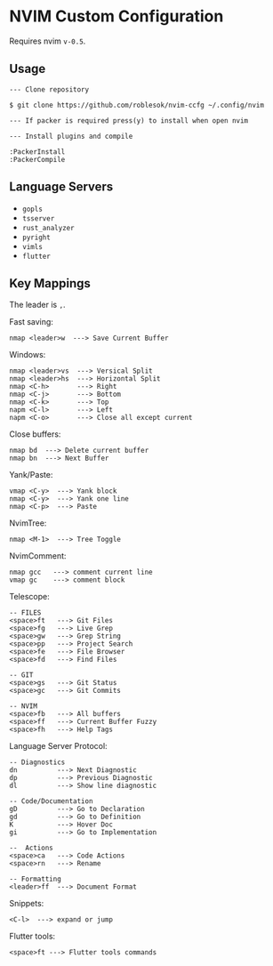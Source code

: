# NVIM Custom Configuration

Requires nvim `v-0.5`.

## Usage

```
--- Clone repository

$ git clone https://github.com/roblesok/nvim-ccfg ~/.config/nvim

--- If packer is required press(y) to install when open nvim

--- Install plugins and compile 

:PackerInstall
:PackerCompile
```

## Language Servers

- `gopls`
- `tsserver`
- `rust_analyzer`
- `pyright`
- `vimls`
- `flutter` 

## Key Mappings

The leader is `,`.

Fast saving: 

```
nmap <leader>w  ---> Save Current Buffer
```

Windows:

```
nmap <leader>vs  ---> Versical Split
nmap <leader>hs  ---> Horizontal Split
nmap <C-h>       ---> Right
nmap <C-j>       ---> Bottom
nmap <C-k>       ---> Top
napm <C-l>       ---> Left
napm <C-o>       ---> Close all except current
```

Close buffers:

```
nmap bd  ---> Delete current buffer
nmap bn  ---> Next Buffer
```

Yank/Paste:

```
vmap <C-y>  ---> Yank block
nmap <C-y>  ---> Yank one line
nmap <C-p>  ---> Paste
```

NvimTree:

```
nmap <M-1>  ---> Tree Toggle
```

NvimComment:

```
nmap gcc   ---> comment current line
vmap gc    ---> comment block
```

Telescope:

```
-- FILES
<space>ft   ---> Git Files
<space>fg   ---> Live Grep
<space>gw   ---> Grep String
<space>pp   ---> Project Search
<space>fe   ---> File Browser
<space>fd   ---> Find Files

-- GIT
<space>gs   ---> Git Status
<space>gc   ---> Git Commits

-- NVIM
<space>fb   ---> All buffers
<space>ff   ---> Current Buffer Fuzzy
<space>fh   ---> Help Tags
```

Language Server Protocol:

```
-- Diagnostics
dn          ---> Next Diagnostic
dp          ---> Previous Diagnostic
dl          ---> Show line diagnostic

-- Code/Documentation
gD          ---> Go to Declaration
gd          ---> Go to Definition
K           ---> Hover Doc
gi          ---> Go to Implementation

--  Actions
<space>ca   ---> Code Actions
<space>rn   ---> Rename
   
-- Formatting
<leader>ff  ---> Document Format
```

Snippets:

```
<C-l>  ---> expand or jump 
```

Flutter tools:

```
<space>ft ---> Flutter tools commands
```
